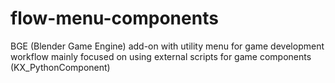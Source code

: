 # flow-menu-components
BGE (Blender Game Engine) add-on with utility menu for game development workflow mainly focused on using external scripts for game components (KX_PythonComponent)
